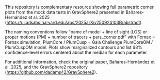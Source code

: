 This repository is complementary resource showing full parametric corner plots from the mock data tests in GravSphere2 presented in Bañares-Hernández et al. 2025 (https://ui.adsabs.harvard.edu/abs/2025arXiv250924103B/abstract).

The naming conventions follow "name of model + line of sight (LOS) or proper motions (PM) + number of tracers + pars_corner.pdf" with Fornax = Fornax simulation, PlumCore / PlumCusp = Gaia Challenge PlumCoreOM / PlumCuspOM model. Plots show marginalized contours and list 68% confidence-level errors centered about the median for each parameter.

For additional information, check the original paper, Bañares-Hernández et al. 2025, and the GravSphere2 repository (https://github.com/dadams42/GravSphere2).
